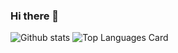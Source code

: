 ### Hi there 👋

<!--
**AderuMahendraRam/AderuMahendraRam** is a ✨ _special_ ✨ repository because its `README.md` (this file) appears on your GitHub profile.

Here are some ideas to get you started:

- 🔭 I’m currently working on ...
- 🌱 I’m currently learning ...
- 👯 I’m looking to collaborate on ...
- 🤔 I’m looking for help with ...
- 💬 Ask me about ...
- 📫 How to reach me: ...
- 😄 Pronouns: ...
- ⚡ Fun fact: ...
-->

![Github stats](https://github-readme-stats.vercel.app/api?username=AderuMahendraRam&theme=highcontrast&show_icons=true&count_private=true)
![Top Languages Card](https://github-readme-stats.vercel.app/api/top-langs/?username=AderuMahendraRam)
